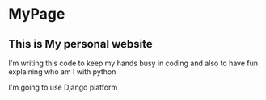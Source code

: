 # MyPage

## This is My personal website

I'm writing this code to keep my hands busy in coding
and also to have fun explaining who am I with python

I'm going to use Django platform
